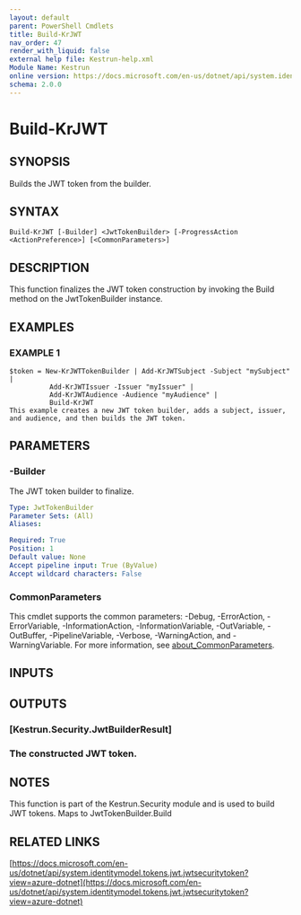 ```yaml
---
layout: default
parent: PowerShell Cmdlets
title: Build-KrJWT
nav_order: 47
render_with_liquid: false
external help file: Kestrun-help.xml
Module Name: Kestrun
online version: https://docs.microsoft.com/en-us/dotnet/api/system.identitymodel.tokens.jwt.jwtsecuritytoken?view=azure-dotnet
schema: 2.0.0
---
```


# Build-KrJWT

## SYNOPSIS
Builds the JWT token from the builder.

## SYNTAX

```
Build-KrJWT [-Builder] <JwtTokenBuilder> [-ProgressAction <ActionPreference>] [<CommonParameters>]
```

## DESCRIPTION
This function finalizes the JWT token construction by invoking the Build method on the JwtTokenBuilder instance.

## EXAMPLES

### EXAMPLE 1
```
$token = New-KrJWTTokenBuilder | Add-KrJWTSubject -Subject "mySubject" |
          Add-KrJWTIssuer -Issuer "myIssuer" | 
          Add-KrJWTAudience -Audience "myAudience" | 
          Build-KrJWT
This example creates a new JWT token builder, adds a subject, issuer, and audience, and then builds the JWT token.
```

## PARAMETERS

### -Builder
The JWT token builder to finalize.

```yaml
Type: JwtTokenBuilder
Parameter Sets: (All)
Aliases:

Required: True
Position: 1
Default value: None
Accept pipeline input: True (ByValue)
Accept wildcard characters: False
```



### CommonParameters
This cmdlet supports the common parameters: -Debug, -ErrorAction, -ErrorVariable, -InformationAction, -InformationVariable, -OutVariable, -OutBuffer, -PipelineVariable, -Verbose, -WarningAction, and -WarningVariable. For more information, see [about_CommonParameters](http://go.microsoft.com/fwlink/?LinkID=113216).

## INPUTS

## OUTPUTS

### [Kestrun.Security.JwtBuilderResult]
### The constructed JWT token.
## NOTES
This function is part of the Kestrun.Security module and is used to build JWT tokens.
Maps to JwtTokenBuilder.Build

## RELATED LINKS

[https://docs.microsoft.com/en-us/dotnet/api/system.identitymodel.tokens.jwt.jwtsecuritytoken?view=azure-dotnet](https://docs.microsoft.com/en-us/dotnet/api/system.identitymodel.tokens.jwt.jwtsecuritytoken?view=azure-dotnet)

